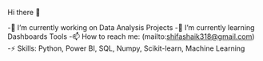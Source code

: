Hi there 👋

-🔭 I’m currently working on Data Analysis Projects
-🌱 I’m currently learning Dashboards Tools
-📫 How to reach me: (mailto:shifashaik318@gmail.com)
-⚡ Skills: Python, Power  BI, SQL, Numpy, Scikit-learn, Machine Learning
